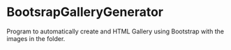 # BootsrapGalleryGenerator
Program to automatically create and HTML Gallery using Bootstrap with the images in the folder.

